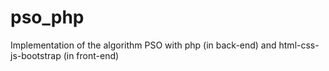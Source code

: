 # pso_php
Implementation of the algorithm PSO with php (in back-end) and html-css-js-bootstrap (in front-end)
